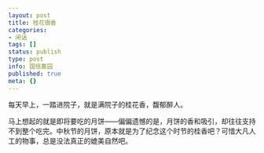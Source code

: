 ```yaml
---
layout: post
title: 桂花很香
categories:
- 闲话
tags: []
status: publish
type: post
info: 国信嘉园
published: true
meta: {}
---
```



每天早上，一踏进院子，就是满院子的桂花香，馥郁醉人。

马上想起的就是即将要吃的月饼——偏偏遗憾的是，月饼的香和吸引，却往往支持不到整个吃完。中秋节的月饼，原本就是为了纪念这个时节的桂香吧？可惜大凡人工的物事，总是没法真正的媲美自然吧。

